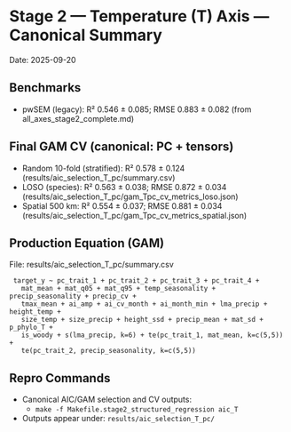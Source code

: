 # Stage 2 — Temperature (T) Axis — Canonical Summary

Date: 2025-09-20

## Benchmarks
- pwSEM (legacy): R² 0.546 ± 0.085; RMSE 0.883 ± 0.082 (from all_axes_stage2_complete.md)

## Final GAM CV (canonical: PC + tensors)
- Random 10-fold (stratified): R² 0.578 ± 0.124 (results/aic_selection_T_pc/summary.csv)
- LOSO (species): R² 0.563 ± 0.038; RMSE 0.872 ± 0.034 (results/aic_selection_T_pc/gam_Tpc_cv_metrics_loso.json)
- Spatial 500 km: R² 0.554 ± 0.037; RMSE 0.881 ± 0.034 (results/aic_selection_T_pc/gam_Tpc_cv_metrics_spatial.json)

## Production Equation (GAM)
File: results/aic_selection_T_pc/summary.csv

```
 target_y ~ pc_trait_1 + pc_trait_2 + pc_trait_3 + pc_trait_4 +
   mat_mean + mat_q05 + mat_q95 + temp_seasonality + precip_seasonality + precip_cv +
   tmax_mean + ai_amp + ai_cv_month + ai_month_min + lma_precip + height_temp +
   size_temp + size_precip + height_ssd + precip_mean + mat_sd + p_phylo_T +
   is_woody + s(lma_precip, k=6) + te(pc_trait_1, mat_mean, k=c(5,5)) +
   te(pc_trait_2, precip_seasonality, k=c(5,5))
```

## Repro Commands
- Canonical AIC/GAM selection and CV outputs:
  - `make -f Makefile.stage2_structured_regression aic_T`
- Outputs appear under: `results/aic_selection_T_pc/`

